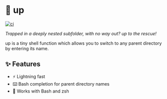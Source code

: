 # :climbing: up

[![ci](https://github.com/helpermethod/up/actions/workflows/ci.yml/badge.svg)](https://github.com/helpermethod/up/actions/workflows/ci.yml)

*Trapped in a deeply nested subfolder, with no way out? up to the rescue!*

up is a tiny shell function which allows you to switch to any parent directory by entering its name.

## :sparkles: Features

* :zap: Lightning fast
* :keyboard: Bash completion for parent directory names
* :shell: Works with Bash and zsh
